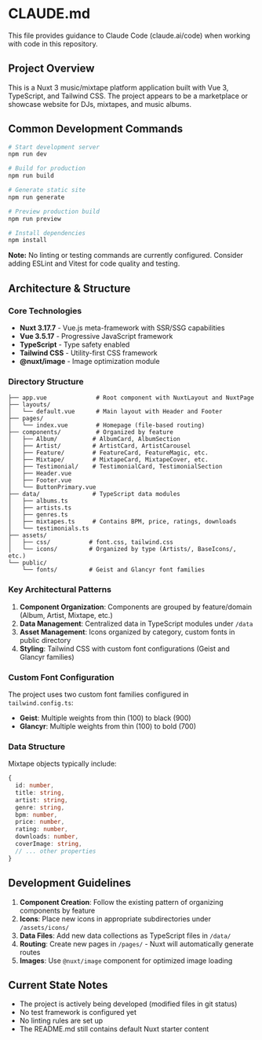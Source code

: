 # CLAUDE.md

This file provides guidance to Claude Code (claude.ai/code) when working with code in this repository.

## Project Overview

This is a Nuxt 3 music/mixtape platform application built with Vue 3, TypeScript, and Tailwind CSS. The project appears to be a marketplace or showcase website for DJs, mixtapes, and music albums.

## Common Development Commands

```bash
# Start development server
npm run dev

# Build for production
npm run build

# Generate static site
npm run generate

# Preview production build
npm run preview

# Install dependencies
npm install
```

**Note:** No linting or testing commands are currently configured. Consider adding ESLint and Vitest for code quality and testing.

## Architecture & Structure

### Core Technologies
- **Nuxt 3.17.7** - Vue.js meta-framework with SSR/SSG capabilities
- **Vue 3.5.17** - Progressive JavaScript framework
- **TypeScript** - Type safety enabled
- **Tailwind CSS** - Utility-first CSS framework
- **@nuxt/image** - Image optimization module

### Directory Structure

```
├── app.vue              # Root component with NuxtLayout and NuxtPage
├── layouts/            
│   └── default.vue      # Main layout with Header and Footer
├── pages/              
│   └── index.vue        # Homepage (file-based routing)
├── components/          # Organized by feature
│   ├── Album/          # AlbumCard, AlbumSection
│   ├── Artist/         # ArtistCard, ArtistCarousel
│   ├── Feature/        # FeatureCard, FeatureMagic, etc.
│   ├── Mixtape/        # MixtapeCard, MixtapeCover, etc.
│   ├── Testimonial/    # TestimonialCard, TestimonialSection
│   ├── Header.vue      
│   ├── Footer.vue      
│   └── ButtonPrimary.vue
├── data/               # TypeScript data modules
│   ├── albums.ts       
│   ├── artists.ts      
│   ├── genres.ts       
│   ├── mixtapes.ts     # Contains BPM, price, ratings, downloads
│   └── testimonials.ts 
├── assets/             
│   ├── css/           # font.css, tailwind.css
│   └── icons/         # Organized by type (Artists/, BaseIcons/, etc.)
└── public/            
    └── fonts/         # Geist and Glancyr font families
```

### Key Architectural Patterns

1. **Component Organization**: Components are grouped by feature/domain (Album, Artist, Mixtape, etc.)
2. **Data Management**: Centralized data in TypeScript modules under `/data`
3. **Asset Management**: Icons organized by category, custom fonts in public directory
4. **Styling**: Tailwind CSS with custom font configurations (Geist and Glancyr families)

### Custom Font Configuration

The project uses two custom font families configured in `tailwind.config.ts`:
- **Geist**: Multiple weights from thin (100) to black (900)
- **Glancyr**: Multiple weights from thin (100) to bold (700)

### Data Structure

Mixtape objects typically include:
```typescript
{
  id: number,
  title: string,
  artist: string,
  genre: string,
  bpm: number,
  price: number,
  rating: number,
  downloads: number,
  coverImage: string,
  // ... other properties
}
```

## Development Guidelines

1. **Component Creation**: Follow the existing pattern of organizing components by feature
2. **Icons**: Place new icons in appropriate subdirectories under `/assets/icons/`
3. **Data Files**: Add new data collections as TypeScript files in `/data/`
4. **Routing**: Create new pages in `/pages/` - Nuxt will automatically generate routes
5. **Images**: Use `@nuxt/image` component for optimized image loading

## Current State Notes

- The project is actively being developed (modified files in git status)
- No test framework is configured yet
- No linting rules are set up
- The README.md still contains default Nuxt starter content